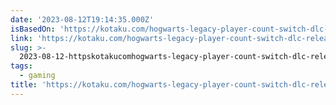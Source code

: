 ```yaml
---
date: '2023-08-12T19:14:35.000Z'
isBasedOn: 'https://kotaku.com/hogwarts-legacy-player-count-switch-dlc-release-1850730193'
link: 'https://kotaku.com/hogwarts-legacy-player-count-switch-dlc-release-1850730193'
slug: >-
  2023-08-12-httpskotakucomhogwarts-legacy-player-count-switch-dlc-release-1850730193
tags:
  - gaming
title: 'https://kotaku.com/hogwarts-legacy-player-count-switch-dlc-release-1850730193'
---
```


